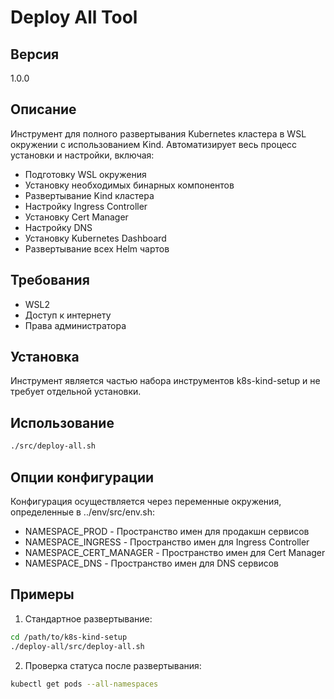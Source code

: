 # Deploy All Tool

## Версия
1.0.0

## Описание
Инструмент для полного развертывания Kubernetes кластера в WSL окружении с использованием Kind. Автоматизирует весь процесс установки и настройки, включая:
- Подготовку WSL окружения
- Установку необходимых бинарных компонентов
- Развертывание Kind кластера
- Настройку Ingress Controller
- Установку Cert Manager
- Настройку DNS
- Установку Kubernetes Dashboard
- Развертывание всех Helm чартов

## Требования
- WSL2
- Доступ к интернету
- Права администратора

## Установка
Инструмент является частью набора инструментов k8s-kind-setup и не требует отдельной установки.

## Использование
```bash
./src/deploy-all.sh
```

## Опции конфигурации
Конфигурация осуществляется через переменные окружения, определенные в ../env/src/env.sh:
- NAMESPACE_PROD - Пространство имен для продакшн сервисов
- NAMESPACE_INGRESS - Пространство имен для Ingress Controller
- NAMESPACE_CERT_MANAGER - Пространство имен для Cert Manager
- NAMESPACE_DNS - Пространство имен для DNS сервисов

## Примеры
1. Стандартное развертывание:
```bash
cd /path/to/k8s-kind-setup
./deploy-all/src/deploy-all.sh
```

2. Проверка статуса после развертывания:
```bash
kubectl get pods --all-namespaces
```